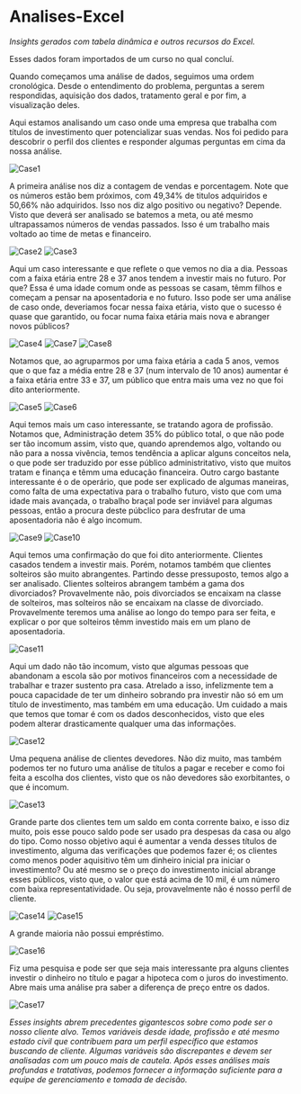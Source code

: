 # Analises-Excel

*Insights gerados com tabela dinâmica e outros recursos do Excel.*

Esses dados foram importados de um curso no qual concluí.

Quando começamos uma análise de dados, seguimos uma ordem cronológica. Desde o entendimento do problema, perguntas a serem respondidas, aquisição dos dados, tratamento geral e por fim, a visualização deles.

Aqui estamos analisando um caso onde uma empresa que trabalha com títulos de investimento quer potencializar suas vendas. Nos foi pedido para descobrir o perfil dos clientes e responder algumas perguntas em cima da nossa análise.

![Case1](https://github.com/JulioA/Analises-Excel/assets/146854621/eb43ea06-5c7b-45f6-a83a-8974346bf63f)

A primeira análise nos diz a contagem de vendas e porcentagem. Note que os números estão bem próximos, com 49,34% de titulos adquiridos e 50,66% não adquiridos. Isso nos diz algo positivo ou negativo? Depende. Visto que deverá ser analisado se batemos a meta, ou até mesmo ultrapassamos números de vendas passados. Isso é um trabalho mais voltado ao time de metas e financeiro.

![Case2](https://github.com/JulioA/Analises-Excel/assets/146854621/65ba8f15-b3d1-4c9a-b7f1-389123452a93)
![Case3](https://github.com/JulioA/Analises-Excel/assets/146854621/9ced27b5-0b7e-4baf-b30f-6fd5a7604ac0)


Aqui um caso interessante e que reflete o que vemos no dia a dia. Pessoas com a faixa etária entre 28 e 37 anos tendem a investir mais no futuro. Por que? Essa é uma idade comum onde as pessoas se casam, têmm filhos e começam a pensar na aposentadoria e no futuro. Isso pode ser uma análise de caso onde, deveriamos focar nessa faixa etária, visto que o sucesso é quase que garantido, ou focar numa faixa etária mais nova e abranger novos públicos?

![Case4](https://github.com/JulioA/Analises-Excel/assets/146854621/7f1b7861-5996-4330-85a7-5fb960584309)
![Case7](https://github.com/JulioA/Analises-Excel/assets/146854621/5dae075b-b23d-45d9-bd80-2b4f159c4358)
![Case8](https://github.com/JulioA/Analises-Excel/assets/146854621/2942d406-7186-4fec-89b1-50e0e3382bef)


Notamos que, ao agruparmos por uma faixa etária a cada 5 anos, vemos que o que faz a média entre 28 e 37 (num intervalo de 10 anos) aumentar é a faixa etária entre 33 e 37, um público que entra mais uma vez no que foi dito anteriormente.

![Case5](https://github.com/JulioA/Analises-Excel/assets/146854621/7d7466b6-30e9-4be8-96da-5a59db977363)
![Case6](https://github.com/JulioA/Analises-Excel/assets/146854621/8d332fc6-59ab-454f-a62d-f3108aa09e4c)


Aqui temos mais um caso interessante, se tratando agora de profissão. Notamos que, Administração detem 35% do público total, o que não pode ser tão incomum assim, visto que, quando aprendemos algo, voltando ou não para a nossa vivência, temos tendência a aplicar alguns conceitos nela, o que pode ser traduzido por esse público administritativo, visto que muitos tratam e finança e têmm uma educação financeira. Outro cargo bastante interessante é o de operário, que pode ser explicado de algumas maneiras, como falta de uma expectativa para o trabalho futuro, visto que com uma idade mais avançada, o trabalho braçal pode ser inviável para algumas pessoas, então a procura deste púbclico para desfrutar de uma aposentadoria não é algo incomum.

![Case9](https://github.com/JulioA/Analises-Excel/assets/146854621/4584fe78-b087-49f8-a08b-4582071801f5)
![Case10](https://github.com/JulioA/Analises-Excel/assets/146854621/36738c95-359c-4f83-bb3f-656d284d18a2)

Aqui temos uma confirmação do que foi dito anteriormente. Clientes casados tendem a investir mais. Porém, notamos também que clientes solteiros são muito abrangentes. Partindo desse pressuposto, temos algo a ser analisado. Clientes solteiros abrangem também a gama dos divorciados? Provavelmente não, pois divorciados se encaixam na classe de solteiros, mas solteiros não se encaixam na classe de divorciado. Provavelmente teremos uma análise ao longo do tempo para ser feita, e explicar o por que solteiros têmm investido mais em um plano de aposentadoria.  

![Case11](https://github.com/JulioA/Analises-Excel/assets/146854621/9d289b68-8cba-411c-8a01-99b77b598717)

Aqui um dado não tão incomum, visto que algumas pessoas que abandonam a escola são por motivos financeiros com a necessidade de trabalhar e trazer sustento pra casa. Atrelado a isso, infelizmente tem a pouca capacidade de ter um dinheiro sobrando pra investir não só em um título de investimento, mas também em uma educação.
Um cuidado a mais que temos que tomar é com os dados desconhecidos, visto que eles podem alterar drasticamente qualquer uma das informações.

![Case12](https://github.com/JulioA/Analises-Excel/assets/146854621/e39acbb8-1aa7-4267-8eb3-4fe47cda3a8f)

Uma pequena análise de clientes devedores. Não diz muito, mas também podemos ter no futuro uma análise de títulos a pagar e receber e como foi feita a escolha dos clientes, visto que os não devedores são exorbitantes, o que é incomum.

![Case13](https://github.com/JulioA/Analises-Excel/assets/146854621/8616cc2f-02ec-4239-825d-d084a9da438b)

Grande parte dos clientes tem um saldo em conta corrente baixo, e isso diz muito, pois esse pouco saldo pode ser usado pra despesas da casa ou algo do tipo. Como nosso objetivo aqui é aumentar a venda desses títulos de investimento, alguma das verificações que podemos fazer é; os clientes como menos poder aquisitivo têm um dinheiro inicial pra iniciar o investimento? Ou até mesmo se o preço do investimento inicial abrange esses públicos, visto que, o valor que está acima de 10 mil, é um número com baixa representatividade. Ou seja, provavelmente não é nosso perfil de cliente.

![Case14](https://github.com/JulioA/Analises-Excel/assets/146854621/a5c52737-f6f8-416f-9e6e-fecfaebb4f82)
![Case15](https://github.com/JulioA/Analises-Excel/assets/146854621/f85134ed-c0b4-4fd9-a6bf-1b5f79423526)

A grande maioria não possui empréstimo. 

![Case16](https://github.com/JulioA/Analises-Excel/assets/146854621/81a923c7-7e08-45f4-9d3e-869008bb4611)

Fiz uma pesquisa e pode ser que seja mais interessante pra alguns clientes investir o dinheiro no título e pagar a hipoteca com o juros do investimento. Abre mais uma análise pra saber a diferença de preço entre os dados.

![Case17](https://github.com/JulioA/Analises-Excel/assets/146854621/081fa74e-56d7-42fc-b3d0-f21c964c7f70)

*Esses insights abrem precedentes gigantescos sobre como pode ser o nosso cliente alvo. Temos variáveis desde idade, profissão e até mesmo estado civil que contribuem para um perfil específico que estamos buscando de cliente. Algumas variáveis são discrepantes e devem ser analisadas com um pouco mais de cautela. Após esses análises mais profundas e tratativas, podemos fornecer a informação suficiente para a equipe de gerenciamento e tomada de decisão.*
